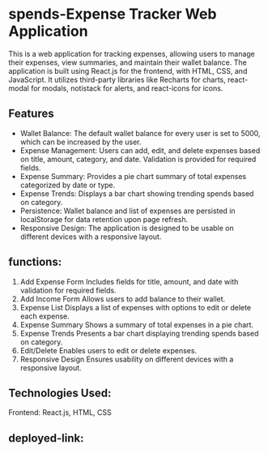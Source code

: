 # spends-Expense Tracker Web Application
This is a web application for tracking expenses, allowing users to manage their expenses, view summaries, and maintain their wallet balance. The application is built using React.js for the frontend, with HTML, CSS, and JavaScript. It utilizes third-party libraries like Recharts for charts, react-modal for modals, notistack for alerts, and react-icons for icons. 

## Features

- Wallet Balance: The default wallet balance  for every user is set to 5000, which can be increased by the user.
- Expense Management: Users can add, edit, and delete expenses based on title, amount, category, and date. Validation is provided for required fields.
- Expense Summary: Provides a pie chart summary of total expenses categorized by date or type.
- Expense Trends: Displays a bar chart showing trending spends based on category.
- Persistence: Wallet balance and list of expenses are persisted in localStorage for data retention upon page refresh.
- Responsive Design: The application is designed to be usable on different devices with a responsive layout.
  

## functions:
1. Add Expense Form
Includes fields for title, amount, and date with validation for required fields.
2. Add Income Form
Allows users to add balance to their wallet.
3. Expense List
Displays a list of expenses with options to edit or delete each expense.
4. Expense Summary
Shows a summary of total expenses in a pie chart.
5. Expense Trends
Presents a bar chart displaying trending spends based on category.
6. Edit/Delete
Enables users to edit or delete expenses.
7. Responsive Design
Ensures usability on different devices with a responsive layout.

## Technologies Used:
Frontend: React.js, HTML, CSS
## deployed-link:
